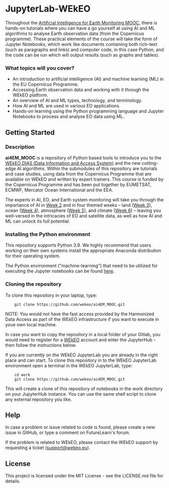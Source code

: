 # JupyterLab-WEkEO

Throughout the [Artificial Intelligence for Earth Monitoring MOOC](https://www.futurelearn.com/courses/artificial-intelligence-for-earth-monitoring), there is hands-on tutorials where you can have a go yourself at using AI and ML algorithms to analyse Earth observation data (from the Copernicus programme). These practical elements of the course will take the form of Jupyter Notebooks, which work like documents containing both rich-text (such as paragraphs and links) and computer code, in this case Python, and the code can be run which will output results (such as graphs and tables).

### What topics will you cover?

* An introduction to artificial intelligence (AI) and machine learning (ML) in the EU Copernicus Programme.
* Accessing Earth observation data and working with it through the WEkEO platform.
* An overview of AI and ML types, technology, and terminology.
* How AI and ML are used in various EO applications.
* Hands-on learning using the Python programming language and Jupyter Notebooks to process and analyse EO data using ML.

## Getting Started

### Description

**ai4EM_MOOC** is a repository of Python based tools to introduce you to the [WEkEO DIAS (Data Information and Access System)](https://wekeo.eu/) and the new cutting-edge AI algorithms. Within the submodules of this repository are tutorials and case studies, using data from the Copernicus Programme that are available on WEkEO and written by expert trainers. This course is funded by the Copernicus Programme and has been put together by EUMETSAT, ECMWF, Mercator Ocean International and the EEA.

The experts in AI, EO, and Earth system monitoring will take you through the importance of AI in [Week 2](https://github.com/wekeo/ai4EM_MOOC/blob/main/2_ai4eo) and in four themed weeks – land ([Week 3](https://github.com/wekeo/ai4EM_MOOC/blob/main/3_land)), ocean ([Week 4](https://github.com/wekeo/ai4EM_MOOC/blob/main/4_ocean)), atmosphere ([Week 5](https://github.com/wekeo/ai4EM_MOOC/blob/main/5_atmosphere)), and climate ([Week 6](https://github.com/wekeo/ai4EM_MOOC/blob/main/6_climate)) – leaving you well-versed in the intricacies of EO and satellite data, as well as how AI and ML can unlock its full potential. 

### Installing the Python environment

This repository supports Python 3.9. We highly recommend that users working on their own systems install the appropriate Anaconda distribution for their operating system. 

The Python environment ("machine-learning") that need to be utilized for executing the Jupyter notebooks can be found [here](https://github.com/wekeo/ai4EM_MOOC/blob/main/env.yaml).

### Cloning the repository

To clone this repository in your laptop, type:

```
    git clone https://github.com/wekeo/ai4EM_MOOC.git
```

NOTE: You would not have the fast access provided by the Harmonized Data Access as part of the WEkEO infrastructure if you want to execute in youe own local machine.

In case you want to copy the repository in a local folder of your Gitlab, you would need to register for a [WEkEO](www.wekeo.eu) account and enter the JupyterHub - then follow the instructions below.

If you are currently on the WEkEO JupyterLab you are already in the right place and can start. To clone this repository in to the WEkEO JupyterLab environment open a terminal in the WEkEO JupyterLab, type:

```
    cd work
    git clone https://github.com/wekeo/ai4EM_MOOC.git
```

This will create a clone of this repository of notebooks in the work directory on your JupyterHub instance. You can use the same shell script to clone any external repository you like.


## Help

In case a problem or issue related to code is found, please create a new issue in GitHub, or type a comment on FutureLearn's forum.

If the problem is related to WEkEO, please contact the WEkEO support by requesting a ticket ([support@wekeo.eu](support@wekeo.eu)).

## License

This project is licensed under the MIT License - see the LICENSE.md file for details.